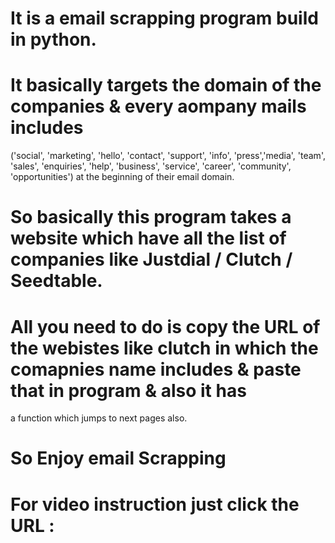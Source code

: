 ﻿# It is a email scrapping program build in python.

# It basically targets the domain of the companies & every aompany mails includes
  ('social', 'marketing', 'hello', 'contact', 'support', 'info', 'press','media', 'team', 'sales', 'enquiries', 'help', 'business', 'service', 'career', 'community', 'opportunities')
  at the beginning of their email domain.

# So basically this program takes a website which have all the list of companies like Justdial / Clutch / Seedtable.

# All you need to do is copy the URL of the webistes like clutch in which the comapnies name includes & paste that in program & also it has
  a function which jumps to next pages also.

# So Enjoy email Scrapping

# For video instruction just click the URL : 
